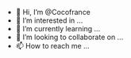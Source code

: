 - 👋 Hi, I’m @Cocofrance
- 👀 I’m interested in ...
- 🌱 I’m currently learning ...
- 💞️ I’m looking to collaborate on ...
- 📫 How to reach me ...

<!---
Cocofrance/Cocofrance is a ✨ special ✨ repository because its `README.md` (this file) appears on your GitHub profile.
You can click the Preview link to take a look at your changes.
--->
